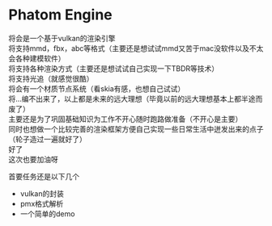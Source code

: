 # Phatom Engine

将会是一个基于vulkan的渲染引擎  
将支持mmd，fbx，abc等格式（主要还是想试试mmd又苦于mac没软件以及不太会各种建模软件）  
将支持各种渲染方式（主要还是想试试自己实现一下TBDR等技术）  
将支持光追（就感觉很酷）  
将会有一个材质节点系统（看skia有感，也想自己试试）  
将...编不出来了，以上都是未来的远大理想（毕竟以前的远大理想基本上都半途而废了）  
主要还是为了巩固基础知识为工作不开心随时跑路做准备（不开心是主要）  
同时也想做一个比较完善的渲染框架方便自己实现一些日常生活中迸发出来的点子（轮子造过一遍就好了）  
好了  
这次也要加油呀

首要任务还是以下几个

- vulkan的封装
- pmx格式解析
- 一个简单的demo
